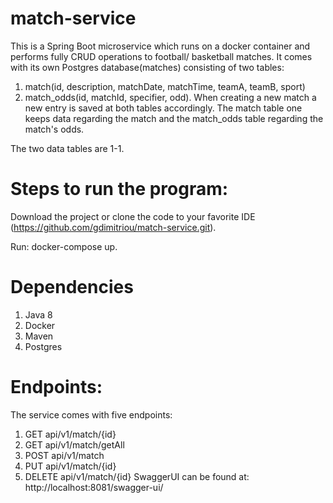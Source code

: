 # match-service
This is a Spring Boot microservice which runs on a docker container 
and performs fully CRUD operations to football/ basketball matches.
It comes with its own Postgres database(matches) consisting of two tables:
1. match(id, description, matchDate, matchTime, teamA, teamB, sport) 
2. match_odds(id, matchId, specifier, odd).
When creating a new match a new entry is saved at both tables accordingly. 
The match table one keeps data regarding the match and the match_odds table regarding the match's odds.

The two data tables are 1-1.

# Steps to run the program:
Download the project or clone the code to your favorite IDE (https://github.com/gdimitriou/match-service.git). 

Run: docker-compose up.

# Dependencies
1. Java 8
2. Docker
3. Maven
4. Postgres

# Endpoints:
The service comes with five endpoints:
1. GET api/v1/match/{id}
2. GET api/v1/match/getAll
3. POST api/v1/match
4. PUT api/v1/match/{id}
5. DELETE api/v1/match/{id}
SwaggerUI can be found at: http://localhost:8081/swagger-ui/

